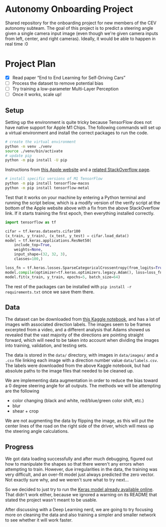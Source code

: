 # Autonomy Onboarding Project

Shared repository for the onboarding project for new members of the CEV autonomy subteam. The goal of this project is to predict a steering angle given a single camera input image (even though we're given camera inputs from left, center, and right cameras). Ideally, it would be able to happen in real time :0

# Project Plan

- [x] Read paper “End to End Learning for Self-Driving Cars”
- [ ] Process the dataset to remove potential bias
- [ ] Try training a low-parameter Multi-Layer Perception
- [ ] Once it works, scale up!

## Setup

Setting up the environment is quite tricky because TensorFlow does not have native support for Apple M1 Chips. The following commands will set up a virtual environment and install the correct packages to run the code.

```bash
# create the virtual environment
python -m venv ./venv
source ./venv/bin/activate
# update pip
python -m pip install -U pip
```

Instructions from [this Apple website](https://developer.apple.com/metal/tensorflow-plugin/) and a [related StackOverflow page](https://stackoverflow.com/questions/74792286/cant-get-tensorflow-working-on-macos-m1-pro-chip/74806936#74806936).

```bash
# install specific versions of M1 TensorFlow
python -m pip install tensorflow-macos
python -m pip install tensorflow-metal
```

Test that it works on your machine by entering a Python terminal and running the script below, which is a modify version of the verify script at the bottom of the Apple website above with a fix from the above StackOverflow link. If it starts training the first epoch, then everything installed correctly.

```python
import tensorflow as tf

cifar = tf.keras.datasets.cifar100
(x_train, y_train), (x_test, y_test) = cifar.load_data()
model = tf.keras.applications.ResNet50(
    include_top=True,
    weights=None,
    input_shape=(32, 32, 3),
    classes=100,)

loss_fn = tf.keras.losses.SparseCategoricalCrossentropy(from_logits=True)
model.compile(optimizer=tf.keras.optimizers.legacy.Adam(), loss=loss_fn, metrics=["accuracy"])
model.fit(x_train, y_train, epochs=5, batch_size=64)
```

The rest of the packages can be installed with `pip install -r requirements.txt` once we save them there.

## Data

The dataset can be downloaded from [this Kaggle notebook](https://www.kaggle.com/datasets/andy8744/udacity-self-driving-car-behavioural-cloning?select=self_driving_car_dataset_jungle), and has a lot of images with associated direction labels. The images seem to be frames excerpted from a video, and a different analysis that Adams showed us revealed that the vast majority of the directions are pointing straight forward, which will need to be taken into account when dividing the images into training, validation, and testing sets.

The data is stored in the `data/` directory, with images in `data/images/` and a `.csv` file linking each image with a direction number value `data/labels.csv`. The labels were downloaded from the above Kaggle notebook, but had absolute paths to the image files that needed to be cleaned up.

We are implementing data augmentation in order to reduce the bias toward a 0 degree steering angle for all outputs. The methods we will be attempting are the following
- color changing (black and white, red/blue/green color shift, etc.)
- blur
- shear + crop

We are not augmenting the data by flipping the image, as this will put the center lines of the road on the right side of the driver, which will mess up the steering angle calculations.

## Progress

We got data loading successfully and after much debugging, figured out how to manipulate the shapes so that there weren't any errors when attempting to train. However, due irregularities in the data, the training was very difficult, and an over-fit model just always predicted the zero vector. Not exactly sure why, and we weren't sure what to try next...

So we decided to just try to run the [Keras model already available online](https://github.com/jeremy-shannon/CarND-Behavioral-Cloning-Project). That didn't work either, because we ignored a warning on its README that stated the project wasn't meant to be usable.

After discussing with a Deep Learning nerd, we are going to try focusing more on cleaning the data and also training a simpler and smaller network to see whether it will work faster.
